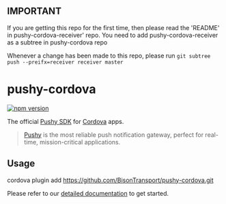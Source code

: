 ## IMPORTANT

If you are getting this repo for the first time, then please read the 'README' in pushy-cordova-receiver' repo. 
You need to add pushy-cordova-receiver as a subtree in pushy-cordova repo

Whenever a change has been made to this repo, please run
`git subtree push --preifx=receiver receiver master`


# pushy-cordova
[![npm version](https://badge.fury.io/js/pushy-cordova.svg)](https://www.npmjs.com/package/pushy-cordova)

The official [Pushy SDK](https://pushy.me/) for [Cordova](https://cordova.apache.org/) apps.

> [Pushy](https://pushy.me/) is the most reliable push notification gateway, perfect for real-time, mission-critical applications.

## Usage

cordova plugin add https://github.com/BisonTransport/pushy-cordova.git


Please refer to our [detailed documentation](https://pushy.me/docs/additional-platforms/cordova) to get started.
